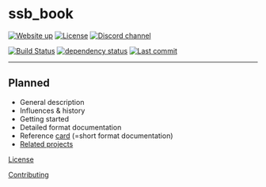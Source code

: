 # ssb_book
[![Website up](https://img.shields.io/website-up-down-green-red/https/substation-beta.github.io/.svg?label=book&logo=read%20the%20docs&logoColor=white)](https://substation-beta.github.io) [![License](https://img.shields.io/github/license/substation-beta/ssb_book.svg?logo=github)](https://github.com/substation-beta/ssb_book/blob/master/LICENSE) [![Discord channel](https://img.shields.io/discord/110447863556751360.svg?logo=discord)](https://discord.gg/MFvjcGH)

[![Build Status](https://img.shields.io/travis/substation-beta/ssb_book.svg?logo=travis)](https://travis-ci.org/substation-beta/ssb_book) [![dependency status](https://deps.rs/repo/github/substation-beta/ssb_book/status.svg)](https://deps.rs/repo/github/substation-beta/ssb_book) [![Last commit](https://img.shields.io/github/last-commit/substation-beta/ssb_book.svg?logo=github)](https://github.com/substation-beta/ssb_book/graphs/commit-activity)

---

## Planned
* General description
* Influences & history
* Getting started
* Detailed format documentation
* Reference [card](https://www.khronos.org/files/opengl-quick-reference-card.pdf) (=short format documentation)
* [Related projects](https://github.com/substation-beta)


[License](./LICENSE)

[Contributing](./CONTRIBUTING.md)